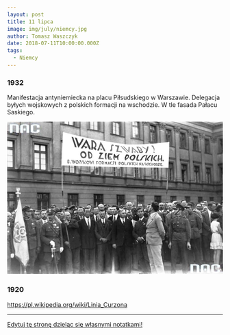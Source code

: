 ```yaml
---
layout: post
title: 11 lipca
image: img/july/niemcy.jpg
author: Tomasz Waszczyk
date: 2018-07-11T10:00:00.000Z
tags:
  - Niemcy
---
```


### 1932

Manifestacja antyniemiecka na placu Piłsudskiego w Warszawie. Delegacja byłych wojskowych z polskich formacji na wschodzie. W tle fasada Pałacu Saskiego.

<img src="./img/july/niemcy.jpg"/><br>

### 1920

https://pl.wikipedia.org/wiki/Linia_Curzona

---

<a href="https://github.com/TomaszWaszczyk/historia.waszczyk.com/edit/master/src/content/july-11.md" target="_blank">Edytuj tę stronę dzieląc się własnymi notatkami!</a>
